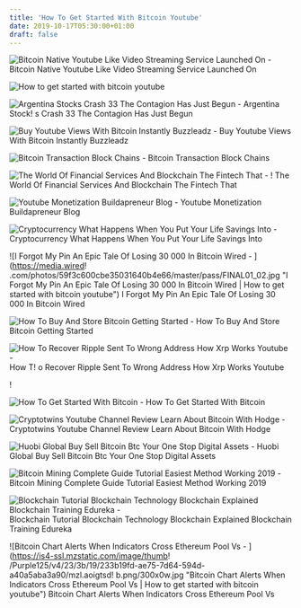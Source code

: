 ```yaml
---
title: 'How To Get Started With Bitcoin Youtube'
date: 2019-10-17T05:30:00+01:00
draft: false
---
```


![Bitcoin Native Youtube Like Video Streaming Service Launched On - ](https://4.bp.blogspot.com/-MnAR98iTguY/XJ0HgJ-r0mI/AAAAAAAAAKE/fwREQAqbbnUuxg0ETJSFmFhKX-Zh-_RwQCLcBGAs/s1600/Screen%2BShot%2B2019-03-28%2Bat%2B1.30.18%2BPM.png "Bitcoin Native Youtube Like Video Streaming Service Launched On | How to get started with bitcoin youtube") Bitcoin Native Youtube Like Video Streaming Service Launched On

![How to get started with bitcoin youtube](https://x-team.com/images/resources/setting-up-bitcoin.png "How to get started with bitcoin youtube") 

![Argentina Stocks Crash 33 The Contagion Has Just Begun - ](https://i.ytimg.com/vi/CD9f90yDyXw/maxresdefault.jpg "Argentina Stocks Crash 33 The Contagion Has Just Begun | How to get started with bitcoin youtube") Argentina Stock! s Crash 33 The Contagion Has Just Begun

![Buy Youtube Views With Bitcoin Instantly Buzzleadz - ](https://i2.wp.com/buzzleadz.com/wp-content/uploads/youtube-views-banner.png?fit=980%2C300&ssl=1 "Buy Youtube Views With Bitcoin Instantly Buzzleadz | How to get started with bitcoin youtube") Buy Youtube Views With Bitcoin Instantly Buzzleadz

![Bitcoin Transaction Block Chains - ](https://cdn.kastatic.org/ka-youtube-converted/QzDO44oZWtE.mp4/QzDO44oZWtE.png "Bitcoin Transaction Block Chains | How to get started with bitcoin youtube") Bitcoin Transaction Block Chains

![The World Of Financial Services And Blockchain The Fintech That - ](https://cdn.wccftech.com/wp-content/uploads/2017/01/Blockchain-Technology.jpeg "The World Of Financial Services And Blockchain !   The Fintech That | How to get started with bitcoin youtube") ! The World Of Financial Services And Blockchain The Fintech That

![Youtube Monetization Buildapreneur Blog - ](https://buildapreneur.com/wp-content/uploads/2018/11/46226868_347520595825509_1958142948218503168_n.jpg "Youtube Monetization Buildapreneur Blog | How to get started with bitcoin youtube") Youtube Monetization Buildapreneur Blog

![Cryptocurrency What Happens When You Put Your Life Savings Into - ](https://cdn.vox-cdn.com/thumbor/vfKXCTlPnwZ8CbZJF2GcZy4wGZ0=/0x0:4422x2940/1200x800/filters:focal(1858x1117:2564x1823)/cdn.vox-cdn.com/uploads/chorus_image/image/64041975/GettyImages_1140163605.0.jpg "Cryptocurrency What Happens When You Put Your Life Savings Into | How to get started with bitcoin youtube") Cryptocurrency What Happens When You Put Your Life Savings Into

![I Forgot My Pin An Epic Tale Of Losing 30 000 In Bitcoin Wired - ](https://media.wired!   .com/photos/59f3c600cbe35031640b4e66/master/pass/FINAL01_02.jpg "I Forgot My Pin An Epic Tale Of Losing 30 000 In Bitcoin Wired | How to get started with bitcoin youtube") I Forgot My Pin An Epic Tale Of Losing 30 000 In Bitcoin Wired

![How To Buy And Store Bitcoin Getting Started - ](https://i.ytimg.com/vi/gla-qeLDVaU/maxresdefault.jpg "How To Buy And Store Bitcoin Getting Started | How to get started with bitcoin youtube") How To Buy And Store Bitcoin Getting Started

![How To Recover Ripple Sent To Wrong Address How Xrp Works Youtube - ](https://i.pinimg.com/736x/45/da/02/45da021131910037175354eadfd6a108.jpg "How To Recover Ripple Sent To Wrong Address How Xrp Works Youtube | How to get started with bitcoin youtube") How T! o Recover Ripple Sent To Wrong Address How Xrp Works Youtube

!

![How To Get Started With Bitcoin - ](https://i.ytimg.com/vi/9zxRRGL9sQU/maxresdefault.jpg "How To Get Started With Bitcoin | How to get started with bitcoin youtube") How To Get Started With Bitcoin

![Cryptotwins Youtube Channel Review Learn About Bitcoin With Hodge - ](https://bitcoinexchangeguide.com/wp-content/uploads/2018/04/Bitcoin-On-YouTube-With-the-Crypto-Twins.jpg "Cryptotwins Youtube Channel Review Learn About Bitcoin With Hodge | How to get started with bitcoin youtube") Cryptotwins Youtube Channel Review Learn About Bitcoin With Hodge

![Huobi Global Buy Sell Bitcoin Btc Your One Stop Digital Assets - ](https://file.huobiasia.vip/global/en-us/static/img/5f6ed69.png "Huobi Global Buy Sell Bitcoin Btc Your One Stop Digital Assets | How to get started with bit!   coin youtube") Huobi Global Buy Sell Bitcoin Btc Your One Stop Digital Assets

![Bitcoin Mining Complete Guide Tutorial Easiest Method Working 2019 - ](https://i.ytimg.com/vi/IwsxgLBZu6g/maxresdefault.jpg "Bitcoin Mining Complete Guide Tutorial Easiest Method Working 2019 | How to get started with bitcoin youtube") Bitcoin Mining Complete Guide Tutorial Easiest Method Working 2019

![Blockchain Tutorial Blockchain Technology Blockchain Explained Blockchain Training Edureka - ](https://i.ytimg.com/vi/jKYhLpHJv8U/maxresdefault.jpg "Blockchain Tutorial Blockchain Technology Blockchain Explained Blockchain Training Edureka | How to get started with bitcoin youtube") Blockchain Tutorial Blockchain Technology Blockchain Explained Blockchain Training Edureka

![Bitcoin Chart Alerts When Indicators Cross Ethereum Pool Vs - ](https://is4-ssl.mzstatic.com/image/thumb!   /Purple125/v4/23/3b/19/233b19fd-ae75-7d64-594d-a40a5aba3a90/mzl.aoigtsd!   b.png/300x0w.jpg "Bitcoin Chart Alerts When Indicators Cross Ethereum Pool Vs | How to get started with bitcoin youtube") Bitcoin Chart Alerts When Indicators Cross Ethereum Pool Vs